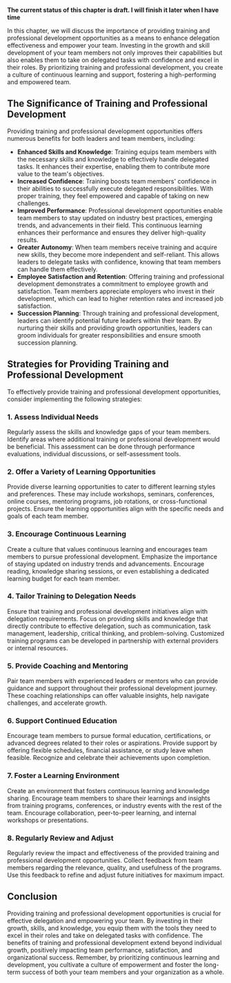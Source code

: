 **The current status of this chapter is draft. I will finish it later when I have time**

In this chapter, we will discuss the importance of providing training and professional development opportunities as a means to enhance delegation effectiveness and empower your team. Investing in the growth and skill development of your team members not only improves their capabilities but also enables them to take on delegated tasks with confidence and excel in their roles. By prioritizing training and professional development, you create a culture of continuous learning and support, fostering a high-performing and empowered team.

The Significance of Training and Professional Development
---------------------------------------------------------

Providing training and professional development opportunities offers numerous benefits for both leaders and team members, including:

* **Enhanced Skills and Knowledge**: Training equips team members with the necessary skills and knowledge to effectively handle delegated tasks. It enhances their expertise, enabling them to contribute more value to the team's objectives.
* **Increased Confidence**: Training boosts team members' confidence in their abilities to successfully execute delegated responsibilities. With proper training, they feel empowered and capable of taking on new challenges.
* **Improved Performance**: Professional development opportunities enable team members to stay updated on industry best practices, emerging trends, and advancements in their field. This continuous learning enhances their performance and ensures they deliver high-quality results.
* **Greater Autonomy**: When team members receive training and acquire new skills, they become more independent and self-reliant. This allows leaders to delegate tasks with confidence, knowing that team members can handle them effectively.
* **Employee Satisfaction and Retention**: Offering training and professional development demonstrates a commitment to employee growth and satisfaction. Team members appreciate employers who invest in their development, which can lead to higher retention rates and increased job satisfaction.
* **Succession Planning**: Through training and professional development, leaders can identify potential future leaders within their team. By nurturing their skills and providing growth opportunities, leaders can groom individuals for greater responsibilities and ensure smooth succession planning.

Strategies for Providing Training and Professional Development
--------------------------------------------------------------

To effectively provide training and professional development opportunities, consider implementing the following strategies:

### 1. Assess Individual Needs

Regularly assess the skills and knowledge gaps of your team members. Identify areas where additional training or professional development would be beneficial. This assessment can be done through performance evaluations, individual discussions, or self-assessment tools.

### 2. Offer a Variety of Learning Opportunities

Provide diverse learning opportunities to cater to different learning styles and preferences. These may include workshops, seminars, conferences, online courses, mentoring programs, job rotations, or cross-functional projects. Ensure the learning opportunities align with the specific needs and goals of each team member.

### 3. Encourage Continuous Learning

Create a culture that values continuous learning and encourages team members to pursue professional development. Emphasize the importance of staying updated on industry trends and advancements. Encourage reading, knowledge sharing sessions, or even establishing a dedicated learning budget for each team member.

### 4. Tailor Training to Delegation Needs

Ensure that training and professional development initiatives align with delegation requirements. Focus on providing skills and knowledge that directly contribute to effective delegation, such as communication, task management, leadership, critical thinking, and problem-solving. Customized training programs can be developed in partnership with external providers or internal resources.

### 5. Provide Coaching and Mentoring

Pair team members with experienced leaders or mentors who can provide guidance and support throughout their professional development journey. These coaching relationships can offer valuable insights, help navigate challenges, and accelerate growth.

### 6. Support Continued Education

Encourage team members to pursue formal education, certifications, or advanced degrees related to their roles or aspirations. Provide support by offering flexible schedules, financial assistance, or study leave when feasible. Recognize and celebrate their achievements upon completion.

### 7. Foster a Learning Environment

Create an environment that fosters continuous learning and knowledge sharing. Encourage team members to share their learnings and insights from training programs, conferences, or industry events with the rest of the team. Encourage collaboration, peer-to-peer learning, and internal workshops or presentations.

### 8. Regularly Review and Adjust

Regularly review the impact and effectiveness of the provided training and professional development opportunities. Collect feedback from team members regarding the relevance, quality, and usefulness of the programs. Use this feedback to refine and adjust future initiatives for maximum impact.

Conclusion
----------

Providing training and professional development opportunities is crucial for effective delegation and empowering your team. By investing in their growth, skills, and knowledge, you equip them with the tools they need to excel in their roles and take on delegated tasks with confidence. The benefits of training and professional development extend beyond individual growth, positively impacting team performance, satisfaction, and organizational success. Remember, by prioritizing continuous learning and development, you cultivate a culture of empowerment and foster the long-term success of both your team members and your organization as a whole.
